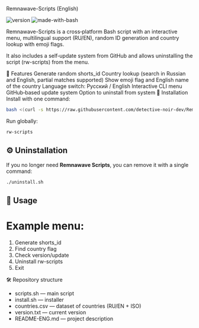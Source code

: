 Remnawave-Scripts (English)

![version](https://img.shields.io/badge/version-0.0.9-blue)
![made-with-bash](https://img.shields.io/badge/made%20with-bash-green)

Remnawave-Scripts is a cross‑platform Bash script with an interactive menu, multilingual support (RU/EN), random ID generation and country lookup with emoji flags.

It also includes a self‑update system from GitHub and allows uninstalling the script (rw-scripts) from the menu.

📌 Features
Generate random shorts_id
Country lookup (search in Russian and English, partial matches supported)
Show emoji flag and English name of the country
Language switch: Русский / English
Interactive CLI menu
GitHub‑based update system
Option to uninstall from system
🚀 Installation
Install with one command:

```bash
bash <(curl -s https://raw.githubusercontent.com/detective-noir-dev/Remnawave-Scripts/main/install.sh)
```
Run globally:

```bash
rw-scripts
```

## ⚙️ Uninstallation

If you no longer need **Remnawave Scripts**, you can remove it with a single command:
```bash
./uninstall.sh
```

## 📖 Usage
Example menu:
===============================
1) Generate shorts_id
2) Find country flag
3) Check version/update
4) Uninstall rw-scripts
0) Exit

🛠️ Repository structure
- scripts.sh — main script
- install.sh — installer
- countries.csv — dataset of countries (RU/EN + ISO)
- version.txt — current version
- README-ENG.md — project description